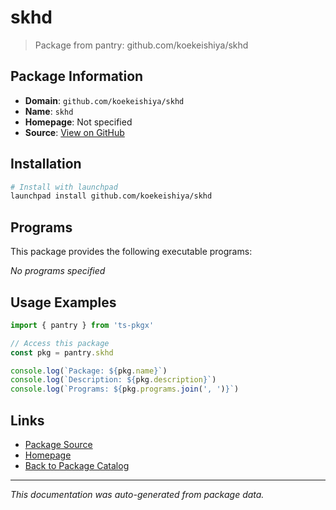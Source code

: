# skhd

> Package from pantry: github.com/koekeishiya/skhd

## Package Information

- **Domain**: `github.com/koekeishiya/skhd`
- **Name**: `skhd`
- **Homepage**: Not specified
- **Source**: [View on GitHub](https://github.com/pkgxdev/pantry/tree/main/projects/github.com/koekeishiya/skhd/package.yml)

## Installation

```bash
# Install with launchpad
launchpad install github.com/koekeishiya/skhd
```

## Programs

This package provides the following executable programs:

*No programs specified*

## Usage Examples

```typescript
import { pantry } from 'ts-pkgx'

// Access this package
const pkg = pantry.skhd

console.log(`Package: ${pkg.name}`)
console.log(`Description: ${pkg.description}`)
console.log(`Programs: ${pkg.programs.join(', ')}`)
```

## Links

- [Package Source](https://github.com/pkgxdev/pantry/tree/main/projects/github.com/koekeishiya/skhd/package.yml)
- [Homepage](#)
- [Back to Package Catalog](../../../package-catalog.md)

---

*This documentation was auto-generated from package data.*
